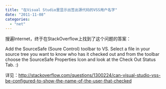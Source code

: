 ```yaml
---
title: "在Visual Studio里显示出签出源代码的VSS用户名字"
date: "2011-11-08"
categories: 
  - "net"
---
```


搜遍Internet，终于在StackOverflow上找到了这个问题的答案：

Add the SourceSafe (Soure Control) toolbar to VS. Select a file in your source tree you want to know who has it checked out and from the toolbar choose the SourceSafe Properties Icon and look at the Check Out Status Tab. :)

详见：http://stackoverflow.com/questions/1300224/can-visual-studio-vss-be-configured-to-show-the-name-of-the-user-that-checked
